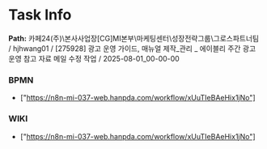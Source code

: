 # Task Info

**Path:** 카페24(주)\본사사업장\[CG]MI본부\마케팅센터\성장전략그룹\그로스파트너팀 / hjhwang01 / [275928] 광고 운영 가이드, 매뉴얼 제작_관리 _ 에이블리 주간 광고 운영 참고 자료 메일 수정 작업 / 2025-08-01_00-00-00

### BPMN
- ["https://n8n-mi-037-web.hanpda.com/workflow/xUuTIeBAeHix1jNo"]

### WIKI
- ["https://n8n-mi-037-web.hanpda.com/workflow/xUuTIeBAeHix1jNo"]

